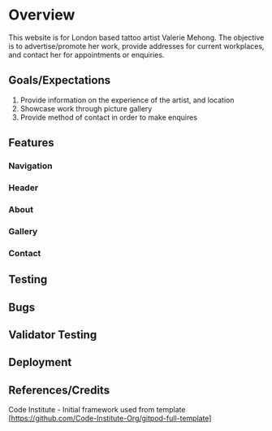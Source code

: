 # Overview

This website is for London based tattoo artist Valerie Mehong. The objective is to advertise/promote her work, provide addresses for current workplaces, and contact her for appointments or enquiries.

## Goals/Expectations
1. Provide information on the experience of the artist, and location
2. Showcase work through picture gallery
3. Provide method of contact in order to make enquires


## Features
 ### Navigation


 ### Header


 ### About


 ### Gallery


 ### Contact

 

## Testing

## Bugs

## Validator Testing

## Deployment

## References/Credits
Code Institute - Initial framework used from template [https://github.com/Code-Institute-Org/gitpod-full-template]
